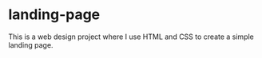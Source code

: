 # landing-page
This is a web design project where I use HTML and CSS to create a simple landing page.
